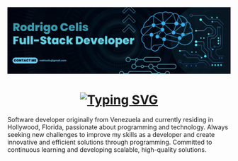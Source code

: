 <div>
<div  class="Header">
  <img src="https://raw.githubusercontent.com/Congrak/Congrak/main/Blue%20Geometric%20Technology%20LinkedIn%20Banner.png" alt="Banner" />
  <h1 align="center"><a href="https://git.io/typing-svg"><img src="https://readme-typing-svg.demolab.com?font=Fira+Code&pause=1000&width=435&lines=%F0%9F%8C%8E+Welcome+to+My+World!!%F0%9F%8C%8E" alt="Typing SVG" /></a></h1>
</div>
<div class="Body">
  <p>Software developer originally from Venezuela and currently residing in Hollywood, Florida, passionate about programming and technology. Always seeking new challenges to improve my skills as a developer and create innovative and efficient solutions through programming. Committed to continuous learning and developing scalable, high-quality solutions.</p>
</div>
</div>
